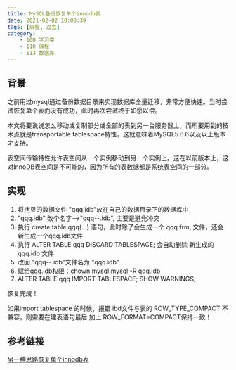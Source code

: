 ```yaml
---
title: MySQL备份恢复单个innodb表
date: 2021-02-02 10:00:39
tags: [编程, 过去]
category:
    - 100 学习类
    - 110 编程
    - 113 数据库
---
```


## 背景

之前用过mysql通过备份数据目录来实现数据库全量迁移，非常方便快速。当时尝试恢复单个表而没有成功，此时再次尝试终于如愿以偿。

本文将要说说怎么移动或复制部分或全部的表到另一台服务器上，而所要用到的技术点就是transportable tablespace特性，这就意味着MySQL5.6.6以及以上版本才支持。

表空间传输特性允许表空间从一个实例移动到另一个实例上。这在以前版本上，这对InnoDB表空间是不可能的，因为所有的表数据都是系统表空间的一部分。

## 实现

1. 将拷贝的数据文件  "qqq.idb"放在自己的数据目录下的数据库中
2. "qqq.idb" 改个名字-->"qqq--.idb", 主要是避免冲突
3. 执行 create table qqq(...) 语句，此时除了会生成一个  qqq.frm, 文件，还会新生成一个qqq.idb文件
4. 执行 ALTER TABLE qqq DISCARD TABLESPACE; 会自动删除 新生成的qqq.idb 文件
5. 改回 "qqq--.idb"文件名为 "qqq.idb"
6. 赋给qqq.idb权限：chown mysql:mysql -R qqq.idb
7. ALTER TABLE qqq IMPORT TABLESPACE; SHOW WARNINGS;

恢复完成！

如果import tablespace 的时候，报错 ibd文件与表的 ROW_TYPE_COMPACT 不兼容，则需要在建表语句最后 加上 ROW_FORMAT=COMPACT保持一致！



## 参考链接

[另一种思路恢复单个innodb表](http://www.ttlsa.com/mysql/mysql-backup-recovery-innodb-table/)





































